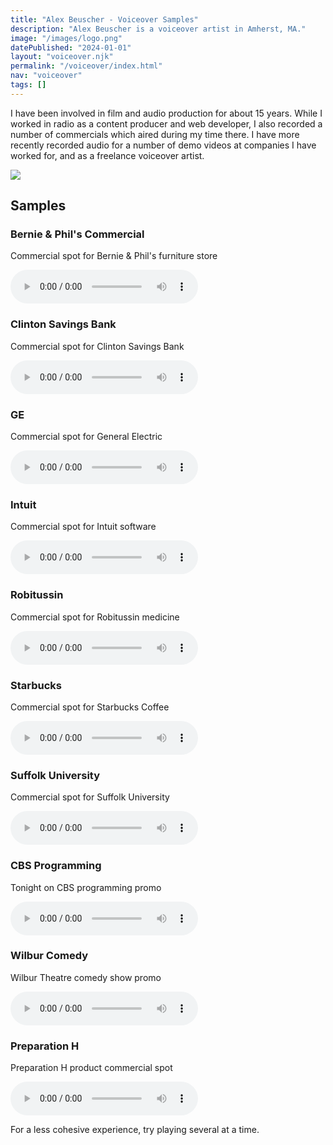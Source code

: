 ```yaml
---
title: "Alex Beuscher - Voiceover Samples"
description: "Alex Beuscher is a voiceover artist in Amherst, MA."
image: "/images/logo.png"
datePublished: "2024-01-01"
layout: "voiceover.njk"
permalink: "/voiceover/index.html"
nav: "voiceover"
tags: []
---
```


<section class="hero-section">
<div>

I have been involved in film and audio production for about 15 years. While I worked in radio as a content producer and web developer, I also recorded a number of commercials which aired during my time there. I have more recently recorded audio for a number of demo videos at companies I have worked for, and as a freelance voiceover artist.

</div>
<div class="headshot"><img src="/images/pointal.jpg"/></div>
</section>
<section>

## Samples

<div class="audio-collection">
<article class="audio-item">
<div class="audio-item__header">
<h3 class="audio-item__title">Bernie & Phil's Commercial</h3>
<p class="audio-item__description">Commercial spot for Bernie & Phil's furniture store</p>
</div>
<div class="audio-player">
<audio controls>
<source src="/audio/audiosample_bernies.mp3" type="audio/mpeg">
Your browser does not support the audio element.
</audio>
</div>
</article>

<article class="audio-item">
<div class="audio-item__header">
<h3 class="audio-item__title">Clinton Savings Bank</h3>
<p class="audio-item__description">Commercial spot for Clinton Savings Bank</p>
</div>
<div class="audio-player">
<audio controls>
<source src="/audio/audiosample_clintonsavings.mp3" type="audio/mpeg">
Your browser does not support the audio element.
</audio>
</div>
</article>

<article class="audio-item">
<div class="audio-item__header">
<h3 class="audio-item__title">GE</h3>
<p class="audio-item__description">Commercial spot for General Electric</p>
</div>
<div class="audio-player">
<audio controls>
<source src="/audio/audiosample_ge.mp3" type="audio/mpeg">
Your browser does not support the audio element.
</audio>
</div>
</article>

<article class="audio-item">
<div class="audio-item__header">
<h3 class="audio-item__title">Intuit</h3>
<p class="audio-item__description">Commercial spot for Intuit software</p>
</div>
<div class="audio-player">
<audio controls>
<source src="/audio/audiosample_intuit.mp3" type="audio/mpeg">
Your browser does not support the audio element.
</audio>
</div>
</article>

<article class="audio-item">
<div class="audio-item__header">
<h3 class="audio-item__title">Robitussin</h3>
<p class="audio-item__description">Commercial spot for Robitussin medicine</p>
</div>
<div class="audio-player">
<audio controls>
<source src="/audio/audiosample_robitussin.mp3" type="audio/mpeg">
Your browser does not support the audio element.
</audio>
</div>
</article>

<article class="audio-item">
<div class="audio-item__header">
<h3 class="audio-item__title">Starbucks</h3>
<p class="audio-item__description">Commercial spot for Starbucks Coffee</p>
</div>
<div class="audio-player">
<audio controls>
<source src="/audio/audiosample_starbucks.mp3" type="audio/mpeg">
Your browser does not support the audio element.
</audio>
</div>
</article>

<article class="audio-item">
<div class="audio-item__header">
<h3 class="audio-item__title">Suffolk University</h3>
<p class="audio-item__description">Commercial spot for Suffolk University</p>
</div>
<div class="audio-player">
<audio controls>
<source src="/audio/audiosample_suffolk.mp3" type="audio/mpeg">
Your browser does not support the audio element.
</audio>
</div>
</article>

<article class="audio-item">
<div class="audio-item__header">
<h3 class="audio-item__title">CBS Programming</h3>
<p class="audio-item__description">Tonight on CBS programming promo</p>
</div>
<div class="audio-player">
<audio controls>
<source src="/audio/audiosample_tonightoncbs.mp3" type="audio/mpeg">
Your browser does not support the audio element.
</audio>
</div>
</article>

<article class="audio-item">
<div class="audio-item__header">
<h3 class="audio-item__title">Wilbur Comedy</h3>
<p class="audio-item__description">Wilbur Theatre comedy show promo</p>
</div>
<div class="audio-player">
<audio controls>
<source src="/audio/audiosample_wilburcomedy.mp3" type="audio/mpeg">
Your browser does not support the audio element.
</audio>
</div>
</article>

<article class="audio-item">
<div class="audio-item__header">
<h3 class="audio-item__title">Preparation H</h3>
<p class="audio-item__description">Preparation H product commercial spot</p>
</div>
<div class="audio-player">
<audio controls>
<source src="/audio/audiosample_preph.mp3" type="audio/mpeg">
Your browser does not support the audio element.
</audio>
</div>
</article>

</div>

For a less cohesive experience, try playing several at a time.

</section>
